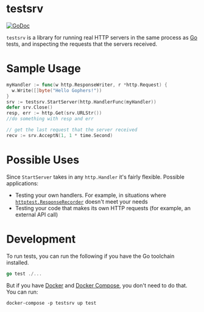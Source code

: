 # testsrv

[![GoDoc](https://godoc.org/github.com/arschles/testsrv?status.svg)](https://godoc.org/github.com/arschles/testsrv)

`testsrv` is a library for running real HTTP servers in the same process as
[Go](http://golang.org) tests, and inspecting the requests that the servers received.

# Sample Usage

```go
myHandler := func(w http.ResponseWriter, r *http.Request) {
  w.Write([]byte("Hello Gophers!"))
}
srv := testsrv.StartServer(http.HandlerFunc(myHandler))
defer srv.Close()
resp, err := http.Get(srv.URLStr())
//do something with resp and err

// get the last request that the server received
recv := srv.AcceptN(1, 1 * time.Second)
```

# Possible Uses
Since `StartServer` takes in any `http.Handler` it's fairly flexible. Possible applications:

- Testing your own handlers. For example, in situations where [`httptest.ResponseRecorder`](http://godoc.org/net/http/httptest#ResponseRecorder) doesn't meet your needs
- Testing your code that makes its own HTTP requests (for example, an external API call)

# Development

To run tests, you can run the following if you have the Go toolchain installed.

```go
go test ./...
```

But if you have [Docker](https://www.docker.com/) and 
[Docker Compose](https://docs.docker.com/compose/), you don't need to do that.
You can run:

```console
docker-compose -p testsrv up test
```


